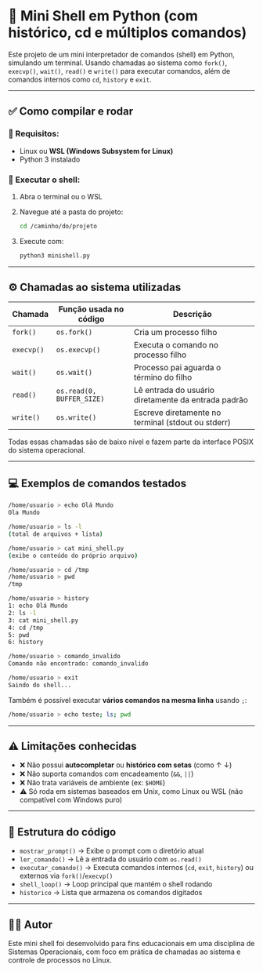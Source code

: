 
# 🐚 Mini Shell em Python (com histórico, cd e múltiplos comandos)

Este projeto de um mini interpretador de comandos (shell) em Python, simulando um terminal. Usando chamadas ao sistema como `fork()`, `execvp()`, `wait()`, `read()` e `write()` para executar comandos, além de comandos internos como `cd`, `history` e `exit`.

---

## ✅ Como compilar e rodar

### 🧱 Requisitos:
- Linux ou **WSL (Windows Subsystem for Linux)**
- Python 3 instalado

### 🚀 Executar o shell:
1. Abra o terminal ou o WSL
2. Navegue até a pasta do projeto:

   ```bash
   cd /caminho/do/projeto
   ```

3. Execute com:

   ```bash
   python3 minishell.py
   ```

---

## ⚙️ Chamadas ao sistema utilizadas

| Chamada | Função usada no código | Descrição |
|--------|-------------------------|-----------|
| `fork()` | `os.fork()` | Cria um processo filho |
| `execvp()` | `os.execvp()` | Executa o comando no processo filho |
| `wait()` | `os.wait()` | Processo pai aguarda o término do filho |
| `read()` | `os.read(0, BUFFER_SIZE)` | Lê entrada do usuário diretamente da entrada padrão |
| `write()` | `os.write()` | Escreve diretamente no terminal (stdout ou stderr) |

Todas essas chamadas são de baixo nível e fazem parte da interface POSIX do sistema operacional.

---

## 💻 Exemplos de comandos testados

```bash
/home/usuario > echo Olá Mundo
Ola Mundo

/home/usuario > ls -l
(total de arquivos + lista)

/home/usuario > cat mini_shell.py
(exibe o conteúdo do próprio arquivo)

/home/usuario > cd /tmp
/home/usuario > pwd
/tmp

/home/usuario > history
1: echo Olá Mundo
2: ls -l
3: cat mini_shell.py
4: cd /tmp
5: pwd
6: history

/home/usuario > comando_invalido
Comando não encontrado: comando_invalido

/home/usuario > exit
Saindo do shell...
```

Também é possível executar **vários comandos na mesma linha** usando `;`:

```bash
/home/usuario > echo teste; ls; pwd
```

---

## ⚠️ Limitações conhecidas

- ❌ Não possui **autocompletar** ou **histórico com setas** (como ↑ ↓)
- ❌ Não suporta comandos com encadeamento (`&&`, `||`)
- ❌ Não trata variáveis de ambiente (ex: `$HOME`)
- ⚠️ Só roda em sistemas baseados em Unix, como Linux ou WSL (não compatível com Windows puro)

---

## 📁 Estrutura do código

- `mostrar_prompt()` → Exibe o prompt com o diretório atual
- `ler_comando()` → Lê a entrada do usuário com `os.read()`
- `executar_comando()` → Executa comandos internos (`cd`, `exit`, `history`) ou externos via `fork()`/`execvp()`
- `shell_loop()` → Loop principal que mantém o shell rodando
- `historico` → Lista que armazena os comandos digitados

---

## 👨‍💻 Autor

Este mini shell foi desenvolvido para fins educacionais em uma disciplina de Sistemas Operacionais, com foco em prática de chamadas ao sistema e controle de processos no Linux.
